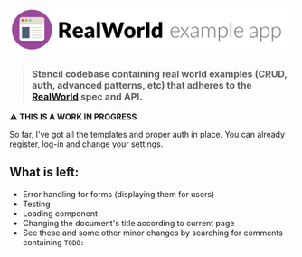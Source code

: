# ![RealWorld Example App](logo.png)

> ### Stencil codebase containing real world examples (CRUD, auth, advanced patterns, etc) that adheres to the [RealWorld](https://github.com/gothinkster/realworld) spec and API.

**⚠ THIS IS A WORK IN PROGRESS**

So far, I've got all the templates and proper auth in place. You can already register, log-in and change your settings.

## What is left:

- Error handling for forms (displaying them for users)
- Testing
- Loading component
- Changing the document's title according to current page
- See these and some other minor changes by searching for comments containing `TODO:`

<!-- ### [Demo](https://github.com/gothinkster/realworld)&nbsp;&nbsp;&nbsp;&nbsp;[RealWorld](https://github.com/gothinkster/realworld)


This codebase was created to demonstrate a fully fledged fullstack application built with **[Stencil](https://stenciljs.com/)** including CRUD operations, authentication, routing, pagination, and more.

We've gone to great lengths to adhere to the **Stencil** community styleguides & best practices.

For more information on how to this works with other frontends/backends, head over to the [RealWorld](https://github.com/gothinkster/realworld) repo.


# How it works

> Describe it

# Getting started

> npm install, npm start, etc. -->

